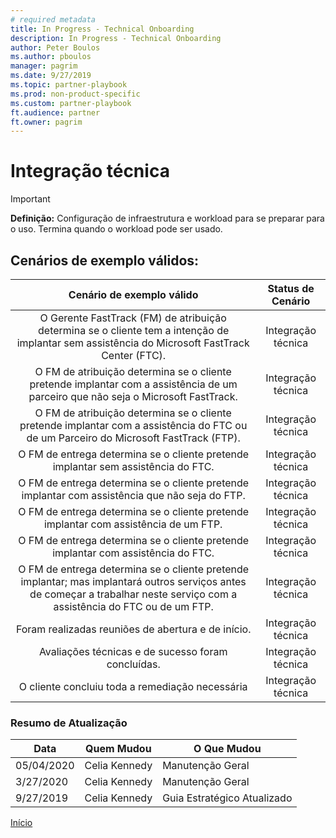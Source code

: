 ```yaml
---
# required metadata
title: In Progress - Technical Onboarding
description: In Progress - Technical Onboarding
author: Peter Boulos
ms.author: pboulos
manager: pagrim
ms.date: 9/27/2019
ms.topic: partner-playbook 
ms.prod: non-product-specific 
ms.custom: partner-playbook 
ft.audience: partner
ft.owner: pagrim
---
```


# Integração técnica

> [!IMPORTANT]
> **Definição:** Configuração de infraestrutura e workload para se preparar para o uso. Termina quando o workload pode ser usado.

## Cenários de exemplo válidos:

| Cenário de exemplo válido | Status de Cenário |
| :--: | :--: |
| O Gerente FastTrack (FM) de atribuição determina se o cliente tem a intenção de implantar sem assistência do Microsoft FastTrack Center (FTC). | Integração técnica |
| O FM de atribuição determina se o cliente pretende implantar com a assistência de um parceiro que não seja o Microsoft FastTrack. | Integração técnica |
| O FM de atribuição determina se o cliente pretende implantar com a assistência do FTC ou de um Parceiro do Microsoft FastTrack (FTP). | Integração técnica |
| O FM de entrega determina se o cliente pretende implantar sem assistência do FTC. | Integração técnica |
| O FM de entrega determina se o cliente pretende implantar com assistência que não seja do FTP. | Integração técnica |
| O FM de entrega determina se o cliente pretende implantar com assistência de um FTP. | Integração técnica |
| O FM de entrega determina se o cliente pretende implantar com assistência do FTC. | Integração técnica |
| O FM de entrega determina se o cliente pretende implantar; mas implantará outros serviços antes de começar a trabalhar neste serviço com a assistência do FTC ou de um FTP. | Integração técnica |
| Foram realizadas reuniões de abertura e de início. | Integração técnica |
| Avaliações técnicas e de sucesso foram concluídas. | Integração técnica |
| O cliente concluiu toda a remediação necessária | Integração técnica |

###  Resumo de Atualização

|Data|Quem Mudou|O Que Mudou|
|---------|---------------|----------------------------|
|05/04/2020| Celia Kennedy|  Manutenção Geral|
|3/27/2020| Celia Kennedy| Manutenção Geral|
|9/27/2019| Celia Kennedy| Guia Estratégico Atualizado|

[Início](http://partner-docs.microsoft.com)
